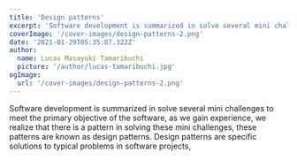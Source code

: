 ```yaml
---
title: 'Design patterns'
excerpt: 'Software development is summarized in solve several mini challenges to meet the primary objective of the software, as we gain experience, we realize that there is a pattern in solving these mini challenges, these patterns are known as design patterns.'
coverImage: '/cover-images/design-patterns-2.png'
date: '2021-01-29T05:35:07.322Z'
author:
  name: Lucas Masayuki Tamaribuchi
  picture: '/author/lucas-tamaribuchi.jpg'
ogImage:
  url: '/cover-images/design-patterns-2.png'
---
```


Software development is summarized in solve several mini challenges to meet the primary objective of the software, as we gain experience, we realize that there is a pattern in solving these mini challenges, these patterns are known as design patterns.
Design patterns are specific solutions to typical problems in software projects,
